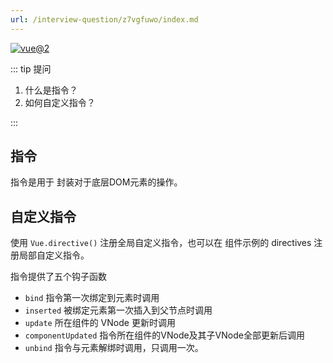 ```yaml
---
url: /interview-question/z7vgfuwo/index.md
---
```

[![vue@2](https://img.shields.io/badge/vue-%402-brightgreen)](https://cn.vuejs.org/)

::: tip 提问

1. 什么是指令？
2. 如何自定义指令？

:::

## 指令

指令是用于 封装对于底层DOM元素的操作。

## 自定义指令

使用 `Vue.directive()` 注册全局自定义指令，也可以在 组件示例的 directives 注册局部自定义指令。

指令提供了五个钩子函数

* `bind` 指令第一次绑定到元素时调用
* `inserted` 被绑定元素第一次插入到父节点时调用
* `update` 所在组件的 VNode 更新时调用
* `componentUpdated` 指令所在组件的VNode及其子VNode全部更新后调用
* `unbind` 指令与元素解绑时调用，只调用一次。
